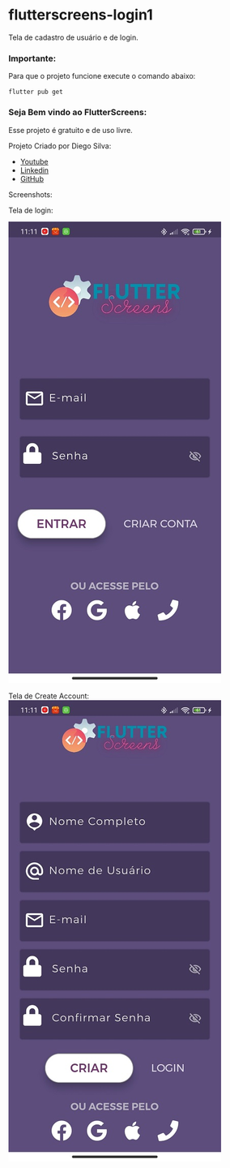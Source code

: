 # flutterscreens-login1

Tela de cadastro  de usuário e de login. 

### Importante:

Para que o projeto funcione execute o comando abaixo:

```
flutter pub get
```


### Seja Bem vindo ao FlutterScreens:

Esse projeto é gratuito e de uso livre.


Projeto Criado por Diego Silva:

- [Youtube](https://www.youtube.com/channel/UCale3h1Y7vM8AQ7Yg3wHAww/)
- [Linkedin](https://www.linkedin.com/in/dsilvaadv/)
- [GitHub](https://github.com/adv7dev)

Screenshots:

Tela de login: 

![alt text](https://github.com/adv7dev/flutterScreens_loginpage1/blob/master/assets/images/Screens%20Login%20page.jpg)


Tela de Create Account: 
![alt text](https://github.com/adv7dev/flutterScreens_loginpage1/blob/master/assets/images/Screens%20Create%20Accunt%20page.jpg)





